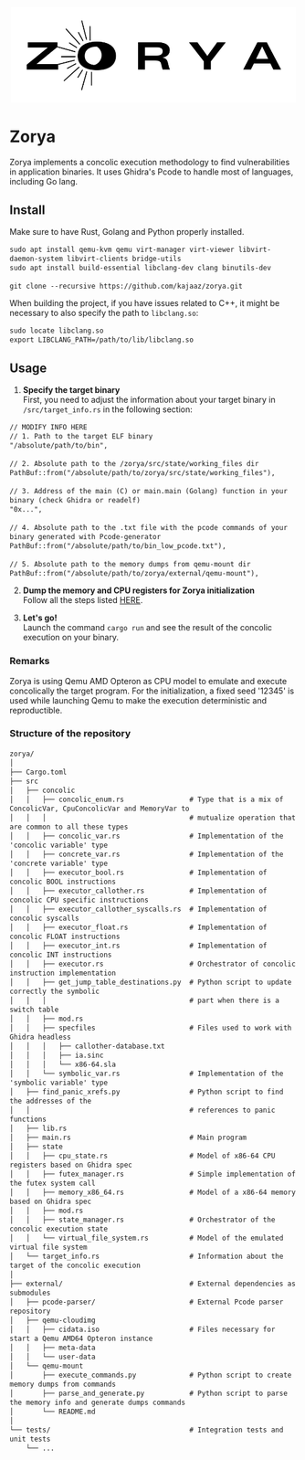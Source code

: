 <div align="center">
  <img src="doc/zorya_logo.png" alt="Logo" width="500"/>
</div>

# Zorya
Zorya implements a concolic execution methodology to find vulnerabilities in application binaries. It uses Ghidra's Pcode to handle most of languages, including Go lang.

## Install
Make sure to have Rust, Golang and Python properly installed.

```
sudo apt install qemu-kvm qemu virt-manager virt-viewer libvirt-daemon-system libvirt-clients bridge-utils
sudo apt install build-essential libclang-dev clang binutils-dev

git clone --recursive https://github.com/kajaaz/zorya.git
```
When building the project, if you have issues related to C++, it might be necessary to also specify the path to ```libclang.so```:
```
sudo locate libclang.so
export LIBCLANG_PATH=/path/to/lib/libclang.so
```

## Usage

1. **Specify the target binary** \
First, you need to adjust the information about your target binary in ```/src/target_info.rs``` in the following section:
```
// MODIFY INFO HERE
// 1. Path to the target ELF binary
"/absolute/path/to/bin",

// 2. Absolute path to the /zorya/src/state/working_files dir
PathBuf::from("/absolute/path/to/zorya/src/state/working_files"),

// 3. Address of the main (C) or main.main (Golang) function in your binary (check Ghidra or readelf)
"0x...",

// 4. Absolute path to the .txt file with the pcode commands of your binary generated with Pcode-generator
PathBuf::from("/absolute/path/to/bin_low_pcode.txt"),

// 5. Absolute path to the memory dumps from qemu-mount dir
PathBuf::from("/absolute/path/to/zorya/external/qemu-mount"),
```
2. **Dump the memory and CPU registers for Zorya initialization** \
Follow all the steps listed [HERE](external/qemu-mount/README.md).

3. **Let's go!** \
Launch the command ```cargo run``` and see the result of the concolic execution on your binary.

### Remarks
Zorya is using Qemu AMD Opteron as CPU model to emulate and execute concolically the target program. For the initialization, a fixed seed '12345' is used while launching Qemu to make the execution deterministic and reproductible.

### Structure of the repository
```
zorya/
│
├── Cargo.toml                
├── src
│   ├── concolic
│   │   ├── concolic_enum.rs                # Type that is a mix of ConcolicVar, CpuConcolicVar and MemoryVar to
│   │   │                                   # mutualize operation that are common to all these types
│   │   ├── concolic_var.rs                 # Implementation of the 'concolic variable' type
│   │   ├── concrete_var.rs                 # Implementation of the 'concrete variable' type
│   │   ├── executor_bool.rs                # Implementation of concolic BOOL instructions
│   │   ├── executor_callother.rs           # Implementation of concolic CPU specific instructions
│   │   ├── executor_callother_syscalls.rs  # Implementation of concolic syscalls
│   │   ├── executor_float.rs               # Implementation of concolic FLOAT instructions
│   │   ├── executor_int.rs                 # Implementation of concolic INT instructions
│   │   ├── executor.rs                     # Orchestrator of concolic instruction implementation
│   │   ├── get_jump_table_destinations.py  # Python script to update correctly the symbolic 
│   │   │                                   # part when there is a switch table                                        
│   │   ├── mod.rs
│   │   ├── specfiles                       # Files used to work with Ghidra headless
│   │   │   ├── callother-database.txt
│   │   │   ├── ia.sinc
│   │   │   └── x86-64.sla
│   │   └── symbolic_var.rs                 # Implementation of the 'symbolic variable' type
│   ├── find_panic_xrefs.py                 # Python script to find the addresses of the 
│   │                                       # references to panic functions
│   ├── lib.rs
│   ├── main.rs                             # Main program
│   ├── state
│   │   ├── cpu_state.rs                    # Model of x86-64 CPU registers based on Ghidra spec
│   │   ├── futex_manager.rs                # Simple implementation of the futex system call
│   │   ├── memory_x86_64.rs                # Model of a x86-64 memory based on Ghidra spec
│   │   ├── mod.rs
│   │   ├── state_manager.rs                # Orchestrator of the concolic execution state
│   │   └── virtual_file_system.rs          # Model of the emulated virtual file system
│   └── target_info.rs                      # Information about the target of the concolic execution
│  
├── external/                               # External dependencies as submodules
│   ├── pcode-parser/                       # External Pcode parser repository
│   ├── qemu-cloudimg
│   │   ├── cidata.iso                      # Files necessary for start a Qemu AMD64 Opteron instance
│   │   ├── meta-data
│   │   └── user-data
│   └── qemu-mount
│       ├── execute_commands.py             # Python script to create memory dumps from commands
│       ├── parse_and_generate.py           # Python script to parse the memory info and generate dumps commands
│       └── README.md
│
└── tests/                                  # Integration tests and unit tests
    └── ...
```

